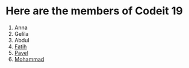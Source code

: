 
# Here are the members of  Codeit 19 

1. Anna
2. Gelila
3. Abdul
4. [Fatih](fatih.md)
5. [Pavel](pavel.md)
6. [Mohammad](https://github.com/fmkarakus/isolate-3/blob/master/mohammad.md)


